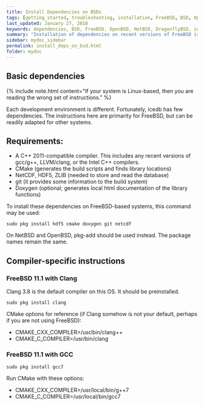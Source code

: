 ```yaml
---
title: Install Dependencies on BSDs
tags: [getting_started, troubleshooting, installation, FreeBSD, BSD, OpenBSD, NetBSD, DragonflyBSD]
last_updated: January 27, 2018
keywords: dependencies, BSD, FreeBSD, OpenBSD, NetBSD, DragonflyBSD, install
summary: "Installation of dependencies on recent versions of FreeBSD is easy. Other BSDs, like OpenBSD, DragonFlyBSD and NetBSD, should also work well."
sidebar: mydoc_sidebar
permalink: install_deps_on_bsd.html
folder: mydoc
---
```


## Basic dependencies

{% include note.html content="If your system is Linux-based, then you are reading the wrong set of instructions." %}


Each development environment is different. Fortunately, icedb has few dependencies. The instructions here are primarity for FreeBSD, but can be readily adapted for other systems.

Requirements:
--------------

- A C++ 2011-compatible compiler. This includes any recent versions of gcc/g++, LLVM/clang, or the Intel C++ compilers.
- CMake (generates the build scripts and finds library locations)
- NetCDF, HDF5, ZLIB (needed to store and read the database)
- git (it provides some information to the build system)
- Doxygen (optional; generates local html documentation of the library functions)


To install these dependencies on FreeBSD-based systems, this command may be used:
```
sudo pkg install hdf5 cmake doxygen git netcdf
```
On NetBSD and OpenBSD, pkg-add should be used instead. The package names remain the same.

## Compiler-specific instructions

### FreeBSD 11.1 with Clang

Clang 3.8 is the default compiler on this OS. It should be preinstalled.

```
sudo pkg install clang
```
CMake options for reference (if Clang somehow is not your default, perhaps if you are not using FreeBSD):
- CMAKE\_CXX\_COMPILER=/usr/bin/clang++
- CMAKE\_C\_COMPILER=/usr/bin/clang

### FreeBSD 11.1 with GCC

```
sudo pkg install gcc7
```
Run CMake with these options:
- CMAKE\_CXX\_COMPILER=/usr/local/bin/g++7
- CMAKE\_C\_COMPILER=/usr/local/bin/gcc7


